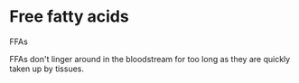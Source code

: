 # Free fatty acids

FFAs

FFAs don't linger around in the bloodstream for too long as they are quickly taken up by tissues.
